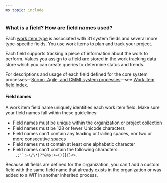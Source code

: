 ```yaml
---
ms.topic: include
---
```


<a id="field-reference">  </a>  

### What is a field? How are field names used?  

Each [work item type](/vsts/work/backlogs/add-work-items) is associated with 31 system fields and several more type-specific fields. You use work items to plan and track your project.  

Each field supports tracking a piece of information about the work to perform. Values you assign to a field are stored in the work tracking data store which you can create queries to determine status and trends.    

For descriptions and usage of each field defined for the core system processes&mdash;[Scrum, Agile, and CMMI system processes](/vsts/work/work-items/guidance/choose-process)&mdash;see [Work item field index](/vsts/work/work-items/guidance/work-item-field).  

#### Field names  
A work item field name uniquely identifies each work item field. Make sure your field names fall within these guidelines:  

- Field names must be unique within the organization or project collection  
- Field names must be 128 or fewer Unicode characters  
- Field names can't contain any leading or trailing spaces, nor two or more consecutive spaces  
- Field names must contain at least one alphabetic character  
- Field names can't contain the following characters: ```.,;'`:~\/\*|?"&%$!+=()[]{}<>```.   

Because all fields are defined for the organization, you can't add a custom field with the same field name that already exists in the organization or was added to a WIT in another inherited process. 


<!-- 
16 person-name fields    
1024 rules per field   
128 picklist values per field     
-->
